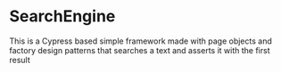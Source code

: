 # SearchEngine
This is a Cypress based simple framework made with page objects and factory design patterns that searches a text and asserts it with the first result
